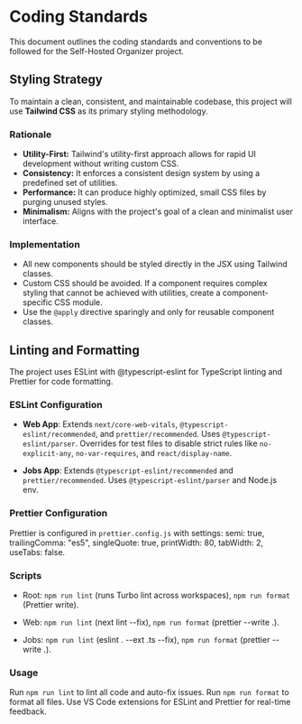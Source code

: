 # Coding Standards

This document outlines the coding standards and conventions to be followed for the Self-Hosted Organizer project.

## Styling Strategy

To maintain a clean, consistent, and maintainable codebase, this project will use **Tailwind CSS** as its primary styling methodology.

### Rationale

*   **Utility-First:** Tailwind's utility-first approach allows for rapid UI development without writing custom CSS.
*   **Consistency:** It enforces a consistent design system by using a predefined set of utilities.
*   **Performance:** It can produce highly optimized, small CSS files by purging unused styles.
*   **Minimalism:** Aligns with the project's goal of a clean and minimalist user interface.

### Implementation

*   All new components should be styled directly in the JSX using Tailwind classes.
*   Custom CSS should be avoided. If a component requires complex styling that cannot be achieved with utilities, create a component-specific CSS module.
*   Use the `@apply` directive sparingly and only for reusable component classes.


## Linting and Formatting

The project uses ESLint with @typescript-eslint for TypeScript linting and Prettier for code formatting.

### ESLint Configuration

- **Web App**: Extends `next/core-web-vitals`, `@typescript-eslint/recommended`, and `prettier/recommended`. Uses `@typescript-eslint/parser`. Overrides for test files to disable strict rules like `no-explicit-any`, `no-var-requires`, and `react/display-name`.

- **Jobs App**: Extends `@typescript-eslint/recommended` and `prettier/recommended`. Uses `@typescript-eslint/parser` and Node.js env.

### Prettier Configuration

Prettier is configured in `prettier.config.js` with settings: semi: true, trailingComma: "es5", singleQuote: true, printWidth: 80, tabWidth: 2, useTabs: false.

### Scripts

- Root: `npm run lint` (runs Turbo lint across workspaces), `npm run format` (Prettier write).

- Web: `npm run lint` (next lint --fix), `npm run format` (prettier --write .).

- Jobs: `npm run lint` (eslint . --ext .ts --fix), `npm run format` (prettier --write .).

### Usage

Run `npm run lint` to lint all code and auto-fix issues. Run `npm run format` to format all files. Use VS Code extensions for ESLint and Prettier for real-time feedback.
